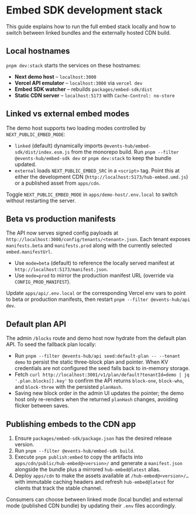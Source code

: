# Embed SDK development stack

This guide explains how to run the full embed stack locally and how to switch between linked bundles and the externally hosted CDN build.

## Local hostnames

`pnpm dev:stack` starts the services on these hostnames:

- **Next demo host** – `localhost:3000`
- **Vercel API emulator** – `localhost:3000` via `vercel dev`
- **Embed SDK watcher** – rebuilds `packages/embed-sdk/dist`
- **Static CDN server** – `localhost:5173` with `Cache-Control: no-store`

## Linked vs external embed modes

The demo host supports two loading modes controlled by `NEXT_PUBLIC_EMBED_MODE`:

- `linked` (default) dynamically imports `@events-hub/embed-sdk/dist/index.esm.js` from the monorepo build. Run `pnpm --filter @events-hub/embed-sdk dev` or `pnpm dev:stack` to keep the bundle updated.
- `external` loads `NEXT_PUBLIC_EMBED_SRC` in a `<script>` tag. Point this at either the development CDN (`http://localhost:5173/hub-embed.umd.js`) or a published asset from `apps/cdn`.

Toggle `NEXT_PUBLIC_EMBED_MODE` in `apps/demo-host/.env.local` to switch without restarting the server.

## Beta vs production manifests

The API now serves signed config payloads at `http://localhost:3000/config/tenants/<tenant>.json`. Each tenant exposes `manifests.beta` and `manifests.prod` along with the currently selected `embed.manifestUrl`.

- Use `mode=beta` (default) to reference the locally served manifest at `http://localhost:5173/manifest.json`.
- Use `mode=prod` to mirror the production manifest URL (override via `CONFIG_PROD_MANIFEST`).

Update `apps/api/.env.local` or the corresponding Vercel env vars to point to beta or production manifests, then restart `pnpm --filter @events-hub/api dev`.

## Default plan API

The admin `/blocks` route and demo host now hydrate from the default plan API. To seed the fallback plan locally:

- Run `pnpm --filter @events-hub/api seed:default-plan -- --tenant demo` to persist the static three-block plan and pointer. When KV credentials are not configured the seed falls back to in-memory storage.
- Fetch `curl http://localhost:3001/v1/plan/default?tenantId=demo | jq '.plan.blocks[].key'` to confirm the API returns `block-one`, `block-who`, and `block-three` with the persisted `planHash`.
- Saving new block order in the admin UI updates the pointer; the demo host only re-renders when the returned `planHash` changes, avoiding flicker between saves.

## Publishing embeds to the CDN app

1. Ensure `packages/embed-sdk/package.json` has the desired release version.
2. Run `pnpm --filter @events-hub/embed-sdk build`.
3. Execute `pnpm publish:embed` to copy the artifacts into `apps/cdn/public/hub-embed@<version>/` and generate a `manifest.json` alongside the bundle plus a mirrored `hub-embed@latest` alias.
4. Deploy `apps/cdn` to make the assets available at `/hub-embed@<version>/…` with immutable caching headers and refresh `hub-embed@latest` for clients that track the stable channel.

Consumers can choose between linked mode (local bundle) and external mode (published CDN bundle) by updating their `.env` files accordingly.
